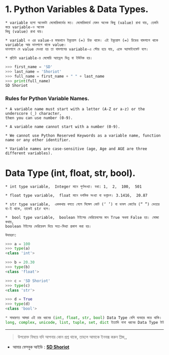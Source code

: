 # 1. Python Variables & Data Types.

	* variable হলো অনেকটা মেমোরিকার্ডের মত। মেমোরিকার্ডে যেমন অনেক কিছু (value) রাখা যায়, তেমনি করে variable-ও অনেক 
	কিছু (value) রাখা যায়। 

	* variabl ও এর value-র মাঝখানে ইক্যুয়াল (=) চিহ্ন থাকে। এই ইক্যুয়াল (=) চিহ্নের বামপাশে থাকে variable আর ডানপাশে থাকে value। 
	ডানপাশে যে value দেওয়া হয় তা বামপাশের variable-এ স্টোর হয়ে যায়, একে অ্যাসাইনমেন্ট বলে।
    
    * প্রতিটা variable-র মেমোরি অ্যাড্রেস ভিন্ন বা ইউনিক হয়।


```python
>>> first_name = 'SD'
>>> last_name = 'Shoriot'
>>> full_name = first_name + " " + last_name
>>> print(full_name)
SD Shoriot
```

### Rules for Python Variable Names.

	* A variable name must start with a letter (A-Z or a-z) or the underscore (_) character, 
	then you can use number (0-9).

	* A variable name cannot start with a number (0-9).

	* We cannot use Python Reserved Keywords as a variable name, function name or any other identifier. 

	* Variable names are case-sensitive (age, Age and AGE are three different variables).


# Data Type (int, float, str, bool).

	* int type variable,  Integer মানে পূর্ণসংখ্যা। যথা: 1,  2,  100,  501

	* float type variable,  float মানে দশমিক সংখ্যা বা ভগ্নাংশ। 3.1416,  20.87

	* str type variable,  এককথায় বলতে গেলে সিঙ্গেল কোট (‘ ’) বা ডাবল কোটের (“ ”) ভেতরে যা-ই থাকে, তাকেই str বলে।

	*  bool type variable,  boolean টাইপের ভেরিয়েবলের মান True অথবা False হয়। সোজা কথায়,  
	boolean টাইপের ভেরিয়েবল দিয়ে সত্য-মিথ্যা প্রকাশ করা হয়।

	উদাহরণ:

```python
>>> a = 100
>>> type(a)
<class 'int'>

>>> b = 20.30
>>> type(b)
<class 'float'>

>>> c = 'SD Shoriot'
>>> type(c)
<class 'str'>

>>> d = True
>>> type(d)
<class 'bool'>
```


```python
* সাধারণত আমরা এই চার ধরনের (int, float, str, bool) Data Type বেশি ব্যবহার করে থাকি। তবে এগুলো বাদেও 
long, complex, unicode, list, tuple, set, dict ইত্যাদি নানা ধরনের Data Type টাইপের  ব্যবহার রয়েছে পাইথনে।
```


---

> উপরোক্ত বিষয়ে যদি আপনার কোন প্রশ্ন থাকে, তাহলে আমাকে ইনবক্স করুন প্লিজ,,

* আমার ফেসবুক আইডি :  **[SD Shoriot](https://www.facebook.com/shoriot)**
